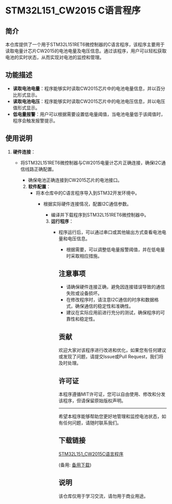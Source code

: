 # STM32L151_CW2015 C语言程序

## 简介
本仓库提供了一个用于STM32L151RET6微控制器的C语言程序，该程序主要用于读取电量计芯片CW2015的电池电量及电压信息。通过该程序，用户可以轻松获取电池的实时状态，从而实现对电池的监控和管理。

## 功能描述
- **读取电池电量**：程序能够实时读取CW2015芯片中的电池电量信息，并以百分比形式显示。
- **读取电池电压**：程序能够实时读取CW2015芯片中的电池电压信息，并以电压值形式显示。
- **低电量报警**：用户可以根据需要设置低电量阈值，当电池电量低于该阈值时，程序会触发报警提示。

## 使用说明
1. **硬件连接**：
   - 将STM32L151RET6微控制器与CW2015电量计芯片正确连接，确保I2C通信线路正确配置。
      - 确保电池正确连接到CW2015芯片的电池接口。

      2. **软件配置**：
         - 将本仓库中的C语言程序导入到STM32开发环境中。
            - 根据实际硬件连接情况，配置I2C通信参数。
               - 编译并下载程序到STM32L151RET6微控制器中。

               3. **运行程序**：
                  - 程序运行后，可以通过串口或其他输出方式查看电池电量和电压信息。
                     - 根据需要，可以调整低电量报警阈值，并在低电量时采取相应措施。

                     ## 注意事项
                     - 请确保硬件连接正确，避免因连接错误导致的通信失败或设备损坏。
                     - 在修改程序时，请注意I2C通信的时序和数据格式，确保通信的稳定性和准确性。
                     - 建议在实际应用前进行充分的测试，确保程序的可靠性和稳定性。

                     ## 贡献
                     欢迎大家对该程序进行改进和优化，如果您有任何建议或发现了问题，请提交Issue或Pull Request，我们将及时处理。

                     ## 许可证
                     本程序遵循MIT许可证，您可以自由使用、修改和分发该程序，但请保留原始版权声明。

                     ---

                     希望本程序能够帮助您更好地管理和监控电池状态，如有任何问题，请随时联系我们。

                     ## 下载链接
                     [STM32L151_CW2015C语言程序](https://pan.quark.cn/s/f0d410cb06a3) 

                     (备用: [备用下载](https://pan.baidu.com/s/1taoBQlDBSz1yolDKUPDX2g?pwd=1234))

                     ## 说明

                     该仓库仅用于学习交流，请勿用于商业用途。
